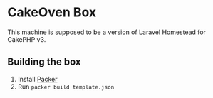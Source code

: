 # CakeOven Box

This machine is supposed to be a version of Laravel Homestead for CakePHP v3.


## Building the box

1. Install [Packer](https://www.packer.io/downloads.html)
2. Run ```packer build template.json```
